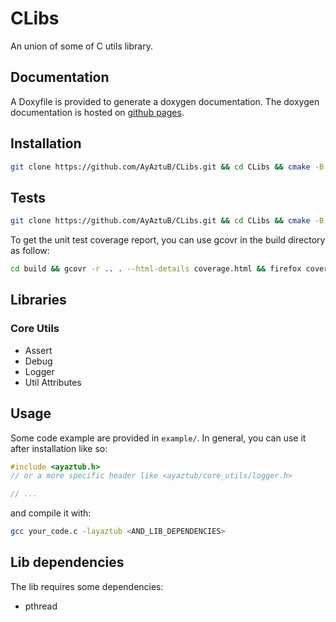 # CLibs

An union of some of C utils library.

## Documentation

A Doxyfile is provided to generate a doxygen documentation.
The doxygen documentation is hosted on [github pages](https://ayaztub.github.io/CLibs/).

## Installation

```sh
git clone https://github.com/AyAztuB/CLibs.git && cd CLibs && cmake -B build && cmake --build build --target libayaztub && cmake --build build --target install
```

## Tests

```sh
git clone https://github.com/AyAztuB/CLibs.git && cd CLibs && cmake -B build -DBUILD_TESTS=ON && cmake --build build --target tests && ctest --test-dir build
```

To get the unit test coverage report, you can use gcovr in the build directory as follow:
```sh
cd build && gcovr -r .. . --html-details coverage.html && firefox coverage.html
```

## Libraries

### Core Utils

- Assert
- Debug
- Logger
- Util Attributes


## Usage

Some code example are provided in `example/`.
In general, you can use it after installation like so:

```c
#include <ayaztub.h>
// or a more specific header like <ayaztub/core_utils/logger.h>

// ...
```

and compile it with:
```sh
gcc your_code.c -layaztub <AND_LIB_DEPENDENCIES>
```

## Lib dependencies

The lib requires some dependencies:
- pthread
